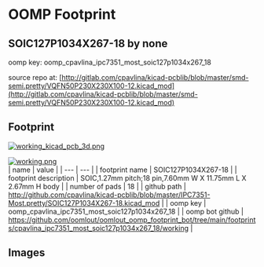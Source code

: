 # OOMP Footprint  
## SOIC127P1034X267-18  by none  
  
oomp key: oomp_cpavlina_ipc7351_most_soic127p1034x267_18  
  
source repo at: [http://gitlab.com/cpavlina/kicad-pcblib/blob/master/smd-semi.pretty/VQFN50P230X230X100-12.kicad_mod](http://gitlab.com/cpavlina/kicad-pcblib/blob/master/smd-semi.pretty/VQFN50P230X230X100-12.kicad_mod)  
## Footprint  
  
[![working_kicad_pcb_3d.png](working_kicad_pcb_3d_600.png)](working_kicad_pcb_3d.png)  
  
[![working.png](working_600.png)](working.png)  
| name | value | 
| --- | --- | 
| footprint name | SOIC127P1034X267-18 | 
| footprint description | SOIC,1.27mm pitch;18 pin,7.60mm W X 11.75mm L X 2.67mm H body | 
| number of pads | 18 | 
| github path | http://github.com/cpavlina/kicad-pcblib/blob/master/IPC7351-Most.pretty/SOIC127P1034X267-18.kicad_mod | 
| oomp key | oomp_cpavlina_ipc7351_most_soic127p1034x267_18 | 
| oomp bot github | https://github.com/oomlout/oomlout_oomp_footprint_bot/tree/main/footprints/cpavlina_ipc7351_most_soic127p1034x267_18/working | 
## Images  
